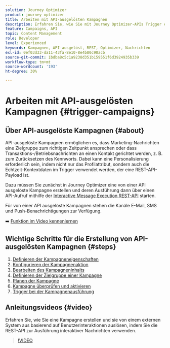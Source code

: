 ```yaml
---
solution: Journey Optimizer
product: journey optimizer
title: Arbeiten mit API-ausgelösten Kampagnen
description: Erfahren Sie, wie Sie mit Journey Optimizer-APIs Trigger erstellen können.
feature: Campaigns, API
topic: Content Management
role: Developer
level: Experienced
keywords: Kampagnen, API-ausgelöst, REST, Optimizer, Nachrichten
exl-id: 0ef03d33-da11-43fa-8e10-8e4b80c90acb
source-git-commit: 1bdba8c5c1a9238d351b159551f6d3924935b339
workflow-type: tm+mt
source-wordcount: '193'
ht-degree: 30%

---
```



# Arbeiten mit API-ausgelösten Kampagnen {#trigger-campaigns}

## Über API-ausgelöste Kampagnen {#about}

API-ausgelöste Kampagnen ermöglichen es, dass Marketing-Nachrichten eine Zielgruppe zum richtigen Zeitpunkt ansprechen oder dass Transaktions-/Betriebsnachrichten an einen Kontakt gerichtet werden, z. B. zum Zurücksetzen des Kennworts. Dabei kann eine Personalisierung erforderlich sein, indem nicht nur das Profilattribut, sondern auch die Echtzeit-Kontextdaten im Trigger verwendet werden, der eine REST-API-Payload ist.

Dazu müssen Sie zunächst in Journey Optimizer eine von einer API ausgelöste Kampagne erstellen und deren Ausführung dann über einen API-Aufruf mithilfe der [Interactive Message Execution REST-API](https://developer.adobe.com/journey-optimizer-apis/references/messaging/#tag/execution) starten.

Für von einer API ausgelöste Kampagnen stehen die Kanäle E-Mail, SMS und Push-Benachrichtigungen zur Verfügung.

➡️ [Funktion im Video kennenlernen](#video)

## Wichtige Schritte für die Erstellung von API-ausgelösten Kampagnen {#steps}

1. [Definieren der Kampagneneigenschaften](api-triggered-campaign-properties.md)
1. [Konfigurieren der Kampagnenaktion](api-triggered-campaign-action.md)
1. [Bearbeiten des Kampagneninhalts](api-triggered-campaign-content.md)
1. [Definieren der Zielgruppe einer Kampagne](api-triggered-campaign-audience.md)
1. [Planen der Kampagne](api-triggered-campaign-schedule.md)
1. [Kampagne überprüfen und aktivieren](review-activate-api-triggered-campaign.md)
1. [Trigger bei der Kampagnenausführung](trigger-campaigns.md)

## Anleitungsvideos {#video}

Erfahren Sie, wie Sie eine Kampagne erstellen und sie von einem externen System aus basierend auf Benutzerinteraktionen auslösen, indem Sie die REST-API zur Ausführung interaktiver Nachrichten verwenden.

>[!VIDEO](https://video.tv.adobe.com/v/3425358?quality=12)
